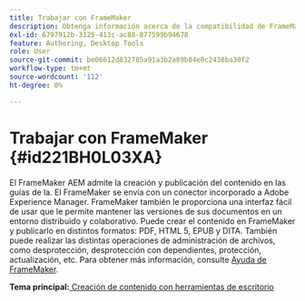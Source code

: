 ```yaml
---
title: Trabajar con FrameMaker
description: Obtenga información acerca de la compatibilidad de FrameMaker AEM para la creación y publicación de contenido en las guías de.
exl-id: 6797912b-3325-413c-ac88-877599b94678
feature: Authoring, Desktop Tools
role: User
source-git-commit: be06612d832785a91a3b2a89b84e0c2438ba30f2
workflow-type: tm+mt
source-wordcount: '112'
ht-degree: 0%

---
```


# Trabajar con FrameMaker {#id221BH0L03XA}

El FrameMaker AEM admite la creación y publicación del contenido en las guías de la. El FrameMaker se envía con un conector incorporado a Adobe Experience Manager. FrameMaker también le proporciona una interfaz fácil de usar que le permite mantener las versiones de sus documentos en un entorno distribuido y colaborativo. Puede crear el contenido en FrameMaker y publicarlo en distintos formatos: PDF, HTML 5, EPUB y DITA. También puede realizar las distintas operaciones de administración de archivos, como desprotección, desprotección con dependientes, protección, actualización, etc. Para obtener más información, consulte [Ayuda de FrameMaker](https://help.adobe.com/en_US/framemaker/using/index.html).

**Tema principal:**[ Creación de contenido con herramientas de escritorio](author-desktop-tools.md)
